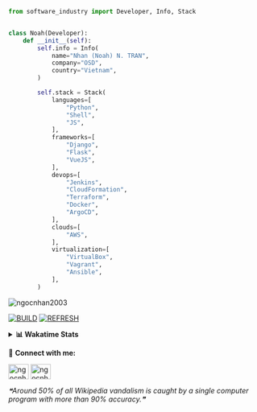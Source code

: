 ```python
from software_industry import Developer, Info, Stack


class Noah(Developer):
    def __init__(self):
        self.info = Info(
            name="Nhan (Noah) N. TRAN",
            company="OSD",
            country="Vietnam",
        )

        self.stack = Stack(
            languages=[
                "Python",
                "Shell",
                "JS",
            ],
            frameworks=[
                "Django",
                "Flask",
                "VueJS",
            ],
            devops=[
                "Jenkins",
                "CloudFormation",
                "Terraform",
                "Docker",
                "ArgoCD",
            ],
            clouds=[
                "AWS",
            ],
            virtualization=[
                "VirtualBox",
                "Vagrant",
                "Ansible",
            ],
        )
```
<img src="https://komarev.com/ghpvc/?username=ngocnhan2003&label=Profile%20views&color=0e75b6&style=flat" alt="ngocnhan2003" /> 

[![BUILD](https://github.com/ngocnhan2003/ngocnhan2003/actions/workflows/001_build.yml/badge.svg)](https://github.com/ngocnhan2003/ngocnhan2003/actions/workflows/001_build.yml)
[![REFRESH](https://github.com/ngocnhan2003/ngocnhan2003/actions/workflows/002_refresh.yml/badge.svg)](https://github.com/ngocnhan2003/ngocnhan2003/actions/workflows/002_refresh.yml)

<details> 
  <summary><b>📊 Wakatime Stats</b></summary>
  <br>
  
<!--START_SECTION:waka-->
![Code Time](http://img.shields.io/badge/Code%20Time-615%20hrs%2037%20mins-blue)

**I'm an Early 🐤** 

```text
🌞 Morning    38 commits     ████░░░░░░░░░░░░░░░░░░░░░   18.01% 
🌆 Daytime    69 commits     ████████░░░░░░░░░░░░░░░░░   32.7% 
🌃 Evening    46 commits     █████░░░░░░░░░░░░░░░░░░░░   21.8% 
🌙 Night      58 commits     ██████░░░░░░░░░░░░░░░░░░░   27.49%

```
📅 **I'm Most Productive on Saturday** 

```text
Monday       29 commits     ███░░░░░░░░░░░░░░░░░░░░░░   13.74% 
Tuesday      28 commits     ███░░░░░░░░░░░░░░░░░░░░░░   13.27% 
Wednesday    22 commits     ██░░░░░░░░░░░░░░░░░░░░░░░   10.43% 
Thursday     5 commits      ░░░░░░░░░░░░░░░░░░░░░░░░░   2.37% 
Friday       23 commits     ██░░░░░░░░░░░░░░░░░░░░░░░   10.9% 
Saturday     69 commits     ████████░░░░░░░░░░░░░░░░░   32.7% 
Sunday       35 commits     ████░░░░░░░░░░░░░░░░░░░░░   16.59%

```


📊 **This Week I Spent My Time On** 

```text
⌚︎ Time Zone: Asia/Ho_Chi_Minh

💬 Programming Languages: 
Go                       8 hrs 4 mins        ██████████████████░░░░░░░   72.2% 
SQL                      50 mins             █░░░░░░░░░░░░░░░░░░░░░░░░   7.49% 
YAML                     35 mins             █░░░░░░░░░░░░░░░░░░░░░░░░   5.25% 
GraphQL                  32 mins             █░░░░░░░░░░░░░░░░░░░░░░░░   4.89% 
Lua                      22 mins             ░░░░░░░░░░░░░░░░░░░░░░░░░   3.39%

🔥 Editors: 
GoLand                   9 hrs 14 mins       ████████████████████░░░░░   82.7% 
VS Code                  1 hr 56 mins        ████░░░░░░░░░░░░░░░░░░░░░   17.3%

💻 Operating System: 
Linux                    11 hrs 10 mins      █████████████████████████   100.0%

```

**I Mostly Code in Python** 

```text
Python                   14 repos            ███████████░░░░░░░░░░░░░░   43.75% 
JavaScript               6 repos             ████░░░░░░░░░░░░░░░░░░░░░   18.75% 
TypeScript               2 repos             █░░░░░░░░░░░░░░░░░░░░░░░░   6.25% 
Kotlin                   2 repos             █░░░░░░░░░░░░░░░░░░░░░░░░   6.25% 
Vue                      2 repos             █░░░░░░░░░░░░░░░░░░░░░░░░   6.25%

```



 Last Updated on 30/10/2022 06:36:08 UTC+7
<!--END_SECTION:waka-->
</details>

🔗 **Connect with me:**

<a href="https://linkedin.com/in/ngocnhan2003" target="blank"><img align="center" src="https://raw.githubusercontent.com/rahuldkjain/github-profile-readme-generator/master/src/images/icons/Social/linked-in-alt.svg" alt="ngocnhan2003" height="30" width="40" /></a>
<a href="https://instagram.com/ngocnhan2003" target="blank"><img align="center" src="https://raw.githubusercontent.com/rahuldkjain/github-profile-readme-generator/master/src/images/icons/Social/instagram.svg" alt="ngocnhan2003" height="30" width="40" /></a>


<!--STARTS_HERE_QUOTE_README-->
<i>❝Around 50% of all Wikipedia vandalism is caught by a single computer program with more than 90% accuracy.❞</i>
<!--ENDS_HERE_QUOTE_README-->
